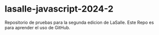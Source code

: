 # lasalle-javascript-2024-2
Repositorio de pruebas para la segunda edicion de LaSalle. Este Repo es para aprender el uso de GitHub.
